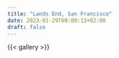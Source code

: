 ```yaml
---
title: "Lands End, San Francisco"
date: 2023-01-29T00:00:13+02:00
draft: false
---
```


{{< gallery >}} 